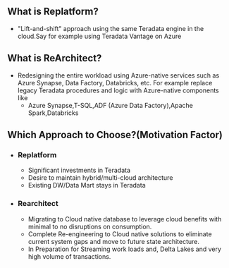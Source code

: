 ## What is Replatform?
- "Lift-and-shift" approach using the same Teradata engine in the cloud.Say for example using Teradata Vantage on Azure
## What is ReArchitect?
- Redesigning the entire workload using Azure-native services such as Azure Synapse, Data Factory, Databricks, etc. For example replace legacy Teradata procedures and logic with Azure-native components like
   - Azure Synapse,T-SQL,ADF (Azure Data Factory),Apache Spark,Databricks
## Which Approach to Choose?(Motivation Factor)
- ### Replatform
  -   Significant investments in Teradata
  -   Desire to maintain hybrid/multi-cloud architecture
  -   Existing DW/Data Mart stays in Teradata
-   ### Rearchitect
    - Migrating to Cloud native database to leverage cloud benefits with minimal to no disruptions on consumption.
    - Complete Re-engineering to Cloud native solutions to eliminate current system gaps and move to future state architecture.
    - In Preparation for Streaming work loads and, Delta Lakes and very high volume of transactions.
    
